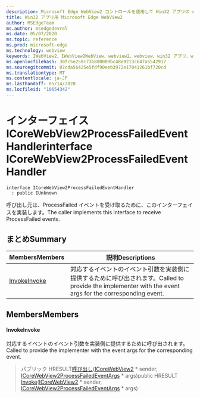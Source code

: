 ```yaml
---
description: Microsoft Edge WebView2 コントロールを使用して Win32 アプリの web コンテンツをホストする
title: Win32 アプリ用 Microsoft Edge WebView2
author: MSEdgeTeam
ms.author: msedgedevrel
ms.date: 05/07/2020
ms.topic: reference
ms.prod: microsoft-edge
ms.technology: webview
keywords: IWebView2、IWebView2WebView、webview2、webview、win32 アプリ、win32、edge、ICoreWebView2、ICoreWebView2Controller、browser control、edge html
ms.openlocfilehash: 30fc5e258c73b880009bc48e9213c647a5542917
ms.sourcegitcommit: 07cda56425e5fdf90eeb3972e17041261bf720cd
ms.translationtype: MT
ms.contentlocale: ja-JP
ms.lasthandoff: 05/14/2020
ms.locfileid: "10654342"
---
```

# <span data-ttu-id="acb1f-104">インターフェイス ICoreWebView2ProcessFailedEventHandler</span><span class="sxs-lookup"><span data-stu-id="acb1f-104">interface ICoreWebView2ProcessFailedEventHandler</span></span> 

```
interface ICoreWebView2ProcessFailedEventHandler
  : public IUnknown
```

<span data-ttu-id="acb1f-105">呼び出し元は、ProcessFailed イベントを受け取るために、このインターフェイスを実装します。</span><span class="sxs-lookup"><span data-stu-id="acb1f-105">The caller implements this interface to receive ProcessFailed events.</span></span>

## <span data-ttu-id="acb1f-106">まとめ</span><span class="sxs-lookup"><span data-stu-id="acb1f-106">Summary</span></span>

 <span data-ttu-id="acb1f-107">Members</span><span class="sxs-lookup"><span data-stu-id="acb1f-107">Members</span></span>                        | <span data-ttu-id="acb1f-108">説明</span><span class="sxs-lookup"><span data-stu-id="acb1f-108">Descriptions</span></span>
--------------------------------|---------------------------------------------
[<span data-ttu-id="acb1f-109">Invoke</span><span class="sxs-lookup"><span data-stu-id="acb1f-109">Invoke</span></span>](#invoke) | <span data-ttu-id="acb1f-110">対応するイベントのイベント引数を実装側に提供するために呼び出されます。</span><span class="sxs-lookup"><span data-stu-id="acb1f-110">Called to provide the implementer with the event args for the corresponding event.</span></span>

## <span data-ttu-id="acb1f-111">Members</span><span class="sxs-lookup"><span data-stu-id="acb1f-111">Members</span></span>

#### <span data-ttu-id="acb1f-112">Invoke</span><span class="sxs-lookup"><span data-stu-id="acb1f-112">Invoke</span></span> 

<span data-ttu-id="acb1f-113">対応するイベントのイベント引数を実装側に提供するために呼び出されます。</span><span class="sxs-lookup"><span data-stu-id="acb1f-113">Called to provide the implementer with the event args for the corresponding event.</span></span>

> <span data-ttu-id="acb1f-114">パブリック HRESULT[呼び出し](#invoke)([ICoreWebView2](icorewebview2.md) \* sender, [ICoreWebView2ProcessFailedEventArgs](icorewebview2processfailedeventargs.md) \* args)</span><span class="sxs-lookup"><span data-stu-id="acb1f-114">public HRESULT [Invoke](#invoke)([ICoreWebView2](icorewebview2.md) \* sender, [ICoreWebView2ProcessFailedEventArgs](icorewebview2processfailedeventargs.md) \* args)</span></span>


